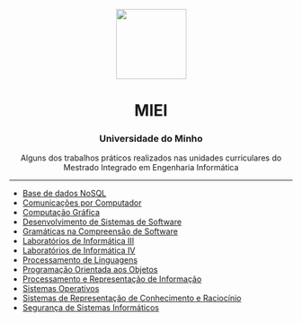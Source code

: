 <p align="center">
 <img src="https://facs2017.di.uminho.pt/sites/default/files/logo_UMEENG_sem_nome.jpg" align="center" height="125"> <br/>
</p>
<h1 align="center">MIEI</h1>
<h3 align="center">Universidade do Minho</h3>
<p  align="center"> Alguns dos trabalhos práticos realizados nas unidades curriculares do Mestrado Integrado em Engenharia Informática </p>

---

 - [Base de dados NoSQL](https://github.com/LuisRamos99/MIEI-UMinho/tree/main/BDNoSQL_TP) <br/>
 - [Comunicações por Computador](https://github.com/LuisRamos99/MIEI-UMinho/tree/main/CC_TPS) <br/>
 - [Computação Gráfica](https://github.com/LuisRamos99/MIEI-UMinho/tree/main/CG_TP) <br/>
 - [Desenvolvimento de Sistemas de Software](https://github.com/LuisRamos99/MIEI-UMinho/tree/main/DSS_TP) <br/>
 - [Gramáticas na Compreensão de Software](https://github.com/LuisRamos99/MIEI-UMinho/tree/main/GCS_TP) <br/>
 - [Laboratórios de Informática III](https://github.com/LuisRamos99/MIEI-UMinho/tree/main/LI3) <br/>
 - [Laboratórios de Informática IV](https://github.com/LuisRamos99/MIEI-UMinho/tree/main/LI4) <br/>
 - [Processamento de Linguagens](https://github.com/LuisRamos99/MIEI-UMinho/tree/main/PL_TP2)<br/>
 - [Programação Orientada aos Objetos](https://github.com/LuisRamos99/MIEI-UMinho/tree/main/POO_TP) <br/>
 - [Processamento e Representação de Informação](https://github.com/LuisRamos99/MIEI-UMinho/tree/main/PRI_TP)<br/>
 - [Sistemas Operativos](https://github.com/LuisRamos99/MIEI-UMinho/tree/main/SO_TP) <br/>
 - [Sistemas de Representação de Conhecimento e Raciocínio](https://github.com/LuisRamos99/MIEI-UMinho/tree/main/SRCR_TP) <br/>
 - [Segurança de Sistemas Informáticos](https://github.com/LuisRamos99/MIEI-UMinho/tree/main/SSI_TP) <br/>
